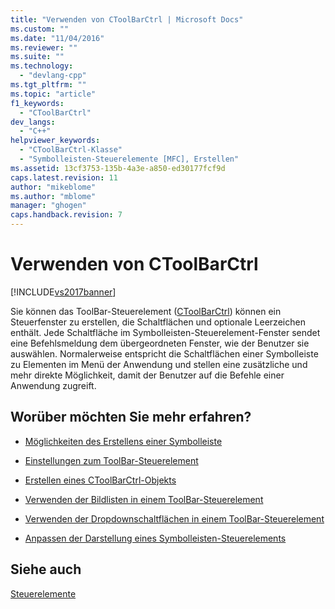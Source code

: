 ```yaml
---
title: "Verwenden von CToolBarCtrl | Microsoft Docs"
ms.custom: ""
ms.date: "11/04/2016"
ms.reviewer: ""
ms.suite: ""
ms.technology: 
  - "devlang-cpp"
ms.tgt_pltfrm: ""
ms.topic: "article"
f1_keywords: 
  - "CToolBarCtrl"
dev_langs: 
  - "C++"
helpviewer_keywords: 
  - "CToolBarCtrl-Klasse"
  - "Symbolleisten-Steuerelemente [MFC], Erstellen"
ms.assetid: 13cf3753-135b-4a3e-a850-ed30177fcf9d
caps.latest.revision: 11
author: "mikeblome"
ms.author: "mblome"
manager: "ghogen"
caps.handback.revision: 7
---
```

# Verwenden von CToolBarCtrl
[!INCLUDE[vs2017banner](../assembler/inline/includes/vs2017banner.md)]

Sie können das ToolBar\-Steuerelement \([CToolBarCtrl](../mfc/reference/ctoolbarctrl-class.md)\) können ein Steuerfenster zu erstellen, die Schaltflächen und optionale Leerzeichen enthält.  Jede Schaltfläche im Symbolleisten\-Steuerelement\-Fenster sendet eine Befehlsmeldung dem übergeordneten Fenster, wie der Benutzer sie auswählen.  Normalerweise entspricht die Schaltflächen einer Symbolleiste zu Elementen im Menü der Anwendung und stellen eine zusätzliche und mehr direkte Möglichkeit, damit der Benutzer auf die Befehle einer Anwendung zugreift.  
  
## Worüber möchten Sie mehr erfahren?  
  
-   [Möglichkeiten des Erstellens einer Symbolleiste](../mfc/methods-of-creating-a-toolbar.md)  
  
-   [Einstellungen zum ToolBar\-Steuerelement](../mfc/settings-for-the-toolbar-control.md)  
  
-   [Erstellen eines CToolBarCtrl\-Objekts](../mfc/creating-a-ctoolbarctrl-object.md)  
  
-   [Verwenden der Bildlisten in einem ToolBar\-Steuerelement](../mfc/using-image-lists-in-a-toolbar-control.md)  
  
-   [Verwenden der Dropdownschaltflächen in einem ToolBar\-Steuerelement](../mfc/using-drop-down-buttons-in-a-toolbar-control.md)  
  
-   [Anpassen der Darstellung eines Symbolleisten\-Steuerelements](../mfc/customizing-the-appearance-of-a-toolbar-control.md)  
  
## Siehe auch  
 [Steuerelemente](../mfc/controls-mfc.md)